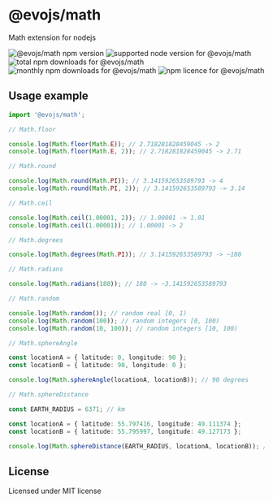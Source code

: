 # @evojs/math

Math extension for nodejs

![@evojs/math npm version](https://img.shields.io/npm/v/@evojs/math.svg) ![supported node version for @evojs/math](https://img.shields.io/node/v/@evojs/math.svg) ![total npm downloads for @evojs/math](https://img.shields.io/npm/dt/@evojs/math.svg) ![monthly npm downloads for @evojs/math](https://img.shields.io/npm/dm/@evojs/math.svg) ![npm licence for @evojs/math](https://img.shields.io/npm/l/@evojs/math.svg)

## Usage example

```typescript
import '@evojs/math';

// Math.floor

console.log(Math.floor(Math.E)); // 2.718281828459045 -> 2
console.log(Math.floor(Math.E, 2)); // 2.718281828459045 -> 2.71

// Math.round

console.log(Math.round(Math.PI)); // 3.141592653589793 -> 4
console.log(Math.round(Math.PI, 2)); // 3.141592653589793 -> 3.14

// Math.ceil

console.log(Math.ceil(1.00001, 2)); // 1.00001 -> 1.01
console.log(Math.ceil(1.00001)); // 1.00001 -> 2

// Math.degrees

console.log(Math.degrees(Math.PI)); // 3.141592653589793 -> ~180

// Math.radians

console.log(Math.radians(180)); // 180 -> ~3.141592653589793

// Math.random

console.log(Math.random()); // random real [0, 1)
console.log(Math.random(100)); // random integers [0, 100)
console.log(Math.random(10, 100)); // random integers [10, 100)

// Math.sphereAngle

const locationA = { latitude: 0, longitude: 90 };
const locationB = { latitude: 90, longitude: 0 };

console.log(Math.sphereAngle(locationA, locationB)); // 90 degrees

// Math.sphereDistance

const EARTH_RADIUS = 6371; // km

const locationA = { latitude: 55.797416, longitude: 49.111374 };
const locationB = { latitude: 55.795997, longitude: 49.127173 };

console.log(Math.sphereDistance(EARTH_RADIUS, locationA, locationB)); // ~1km

```

## License

Licensed under MIT license
